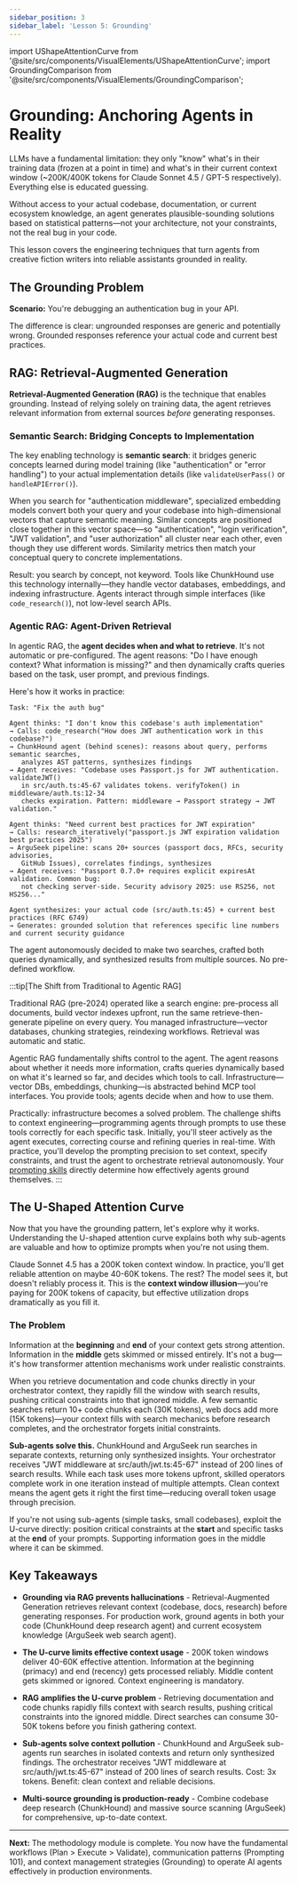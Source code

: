 ```yaml
---
sidebar_position: 3
sidebar_label: 'Lesson 5: Grounding'
---
```


import UShapeAttentionCurve from '@site/src/components/VisualElements/UShapeAttentionCurve';
import GroundingComparison from '@site/src/components/VisualElements/GroundingComparison';

# Grounding: Anchoring Agents in Reality

LLMs have a fundamental limitation: they only "know" what's in their training data (frozen at a point in time) and what's in their current context window (~200K/400K tokens for Claude Sonnet 4.5 / GPT-5 respectively). Everything else is educated guessing.

Without access to your actual codebase, documentation, or current ecosystem knowledge, an agent generates plausible-sounding solutions based on statistical patterns—not your architecture, not your constraints, not the real bug in your code.

This lesson covers the engineering techniques that turn agents from creative fiction writers into reliable assistants grounded in reality.

## The Grounding Problem

**Scenario:** You're debugging an authentication bug in your API.

<GroundingComparison />

The difference is clear: ungrounded responses are generic and potentially wrong. Grounded responses reference your actual code and current best practices.

## RAG: Retrieval-Augmented Generation

**Retrieval-Augmented Generation (RAG)** is the technique that enables grounding. Instead of relying solely on training data, the agent retrieves relevant information from external sources _before_ generating responses.

### Semantic Search: Bridging Concepts to Implementation

The key enabling technology is **semantic search**: it bridges generic concepts learned during model training (like "authentication" or "error handling") to your actual implementation details (like `validateUserPass()` or `handleAPIError()`).

When you search for "authentication middleware", specialized embedding models convert both your query and your codebase into high-dimensional vectors that capture semantic meaning. Similar concepts are positioned close together in this vector space—so "authentication", "login verification", "JWT validation", and "user authorization" all cluster near each other, even though they use different words. Similarity metrics then match your conceptual query to concrete implementations.

Result: you search by concept, not keyword. Tools like ChunkHound use this technology internally—they handle vector databases, embeddings, and indexing infrastructure. Agents interact through simple interfaces (like `code_research()`), not low-level search APIs.

### Agentic RAG: Agent-Driven Retrieval

In agentic RAG, the **agent decides when and what to retrieve**. It's not automatic or pre-configured. The agent reasons: "Do I have enough context? What information is missing?" and then dynamically crafts queries based on the task, user prompt, and previous findings.

Here's how it works in practice:

```
Task: "Fix the auth bug"

Agent thinks: "I don't know this codebase's auth implementation"
→ Calls: code_research("How does JWT authentication work in this codebase?")
→ ChunkHound agent (behind scenes): reasons about query, performs semantic searches,
   analyzes AST patterns, synthesizes findings
→ Agent receives: "Codebase uses Passport.js for JWT authentication. validateJWT()
   in src/auth.ts:45-67 validates tokens. verifyToken() in middleware/auth.ts:12-34
   checks expiration. Pattern: middleware → Passport strategy → JWT validation."

Agent thinks: "Need current best practices for JWT expiration"
→ Calls: research_iteratively("passport.js JWT expiration validation best practices 2025")
→ ArguSeek pipeline: scans 20+ sources (passport docs, RFCs, security advisories,
   GitHub Issues), correlates findings, synthesizes
→ Agent receives: "Passport 0.7.0+ requires explicit expiresAt validation. Common bug:
   not checking server-side. Security advisory 2025: use RS256, not HS256..."

Agent synthesizes: your actual code (src/auth.ts:45) + current best practices (RFC 6749)
→ Generates: grounded solution that references specific line numbers and current security guidance
```

The agent autonomously decided to make two searches, crafted both queries dynamically, and synthesized results from multiple sources. No pre-defined workflow.

:::tip[The Shift from Traditional to Agentic RAG]

Traditional RAG (pre-2024) operated like a search engine: pre-process all documents, build vector indexes upfront, run the same retrieve-then-generate pipeline on every query. You managed infrastructure—vector databases, chunking strategies, reindexing workflows. Retrieval was automatic and static.

Agentic RAG fundamentally shifts control to the agent. The agent reasons about whether it needs more information, crafts queries dynamically based on what it's learned so far, and decides which tools to call. Infrastructure—vector DBs, embeddings, chunking—is abstracted behind MCP tool interfaces. You provide tools; agents decide when and how to use them.

Practically: infrastructure becomes a solved problem. The challenge shifts to context engineering—programming agents through prompts to use these tools correctly for each specific task. Initially, you'll steer actively as the agent executes, correcting course and refining queries in real-time. With practice, you'll develop the prompting precision to set context, specify constraints, and trust the agent to orchestrate retrieval autonomously. Your [prompting skills](/docs/methodology/lesson-4-prompting-101) directly determine how effectively agents ground themselves.
:::

## The U-Shaped Attention Curve

Now that you have the grounding pattern, let's explore why it works. Understanding the U-shaped attention curve explains both why sub-agents are valuable and how to optimize prompts when you're not using them.

Claude Sonnet 4.5 has a 200K token context window. In practice, you'll get reliable attention on maybe 40-60K tokens. The rest? The model sees it, but doesn't reliably process it. This is the **context window illusion**—you're paying for 200K tokens of capacity, but effective utilization drops dramatically as you fill it.

### The Problem

<UShapeAttentionCurve />

Information at the **beginning** and **end** of your context gets strong attention. Information in the **middle** gets skimmed or missed entirely. It's not a bug—it's how transformer attention mechanisms work under realistic constraints.

When you retrieve documentation and code chunks directly in your orchestrator context, they rapidly fill the window with search results, pushing critical constraints into that ignored middle. A few semantic searches return 10+ code chunks each (30K tokens), web docs add more (15K tokens)—your context fills with search mechanics before research completes, and the orchestrator forgets initial constraints.

**Sub-agents solve this.** ChunkHound and ArguSeek run searches in separate contexts, returning only synthesized insights. Your orchestrator receives "JWT middleware at src/auth/jwt.ts:45-67" instead of 200 lines of search results. While each task uses more tokens upfront, skilled operators complete work in one iteration instead of multiple attempts. Clean context means the agent gets it right the first time—reducing overall token usage through precision.

If you're not using sub-agents (simple tasks, small codebases), exploit the U-curve directly: position critical constraints at the **start** and specific tasks at the **end** of your prompts. Supporting information goes in the middle where it can be skimmed.

## Key Takeaways

- **Grounding via RAG prevents hallucinations** - Retrieval-Augmented Generation retrieves relevant context (codebase, docs, research) before generating responses. For production work, ground agents in both your code (ChunkHound deep research agent) and current ecosystem knowledge (ArguSeek web search agent).

- **The U-curve limits effective context usage** - 200K token windows deliver 40-60K effective attention. Information at the beginning (primacy) and end (recency) gets processed reliably. Middle content gets skimmed or ignored. Context engineering is mandatory.

- **RAG amplifies the U-curve problem** - Retrieving documentation and code chunks rapidly fills context with search results, pushing critical constraints into the ignored middle. Direct searches can consume 30-50K tokens before you finish gathering context.

- **Sub-agents solve context pollution** - ChunkHound and ArguSeek sub-agents run searches in isolated contexts and return only synthesized findings. The orchestrator receives "JWT middleware at src/auth/jwt.ts:45-67" instead of 200 lines of search results. Cost: 3x tokens. Benefit: clean context and reliable decisions.

- **Multi-source grounding is production-ready** - Combine codebase deep research (ChunkHound) and massive source scanning (ArguSeek) for comprehensive, up-to-date context.

---

**Next:** The methodology module is complete. You now have the fundamental workflows (Plan > Execute > Validate), communication patterns (Prompting 101), and context management strategies (Grounding) to operate AI agents effectively in production environments.
